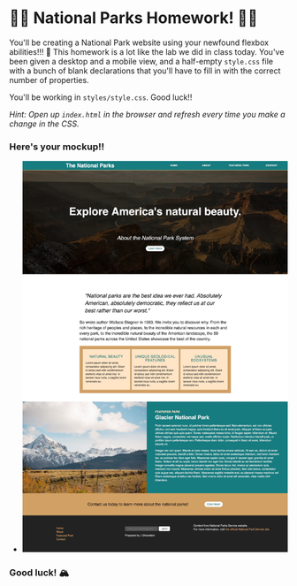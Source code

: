 # 🐻🌲 National Parks Homework! 🐻🌲

You'll be creating a National Park website using your newfound flexbox abilities!!! 💪 This homework is a lot like the lab we did in class today. You've been given a desktop and a mobile view, and a half-empty `style.css` file with a bunch of blank declarations that you'll have to fill in with the correct number of properties.

You'll be working in `styles/style.css`. Good luck!!

_Hint: Open up `index.html` in the browser and refresh every time you make a change in the CSS._

### Here's your mockup!!

- ![Desktop](desktop.jpg)

### Good luck! 🏔
